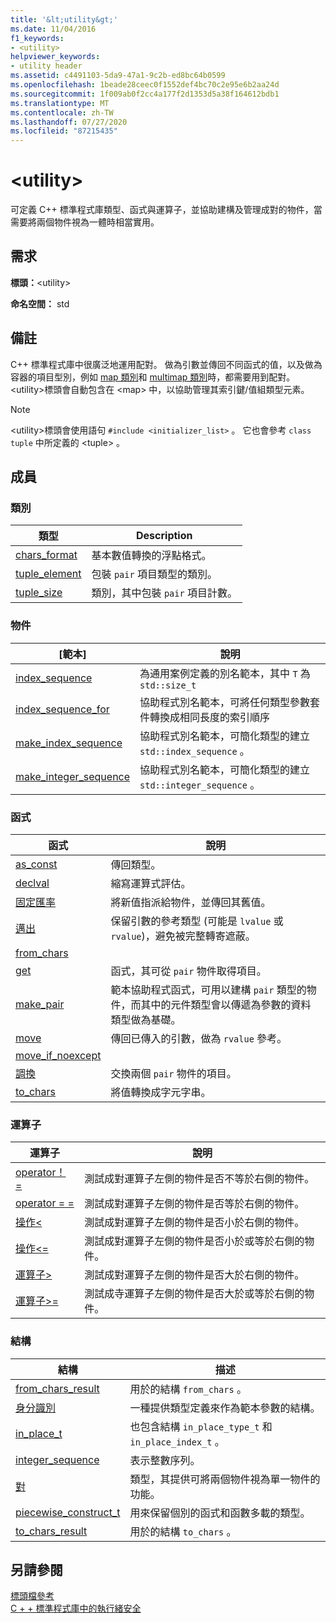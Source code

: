 ```yaml
---
title: '&lt;utility&gt;'
ms.date: 11/04/2016
f1_keywords:
- <utility>
helpviewer_keywords:
- utility header
ms.assetid: c4491103-5da9-47a1-9c2b-ed8bc64b0599
ms.openlocfilehash: 1beade28ceec0f1552def4bc70c2e95e6b2aa24d
ms.sourcegitcommit: 1f009ab0f2cc4a177f2d1353d5a38f164612bdb1
ms.translationtype: MT
ms.contentlocale: zh-TW
ms.lasthandoff: 07/27/2020
ms.locfileid: "87215435"
---
```

# <a name="ltutilitygt"></a>&lt;utility&gt;

可定義 C++ 標準程式庫類型、函式與運算子，並協助建構及管理成對的物件，當需要將兩個物件視為一體時相當實用。

## <a name="requirements"></a>需求

**標頭：**\<utility>

**命名空間：** std

## <a name="remarks"></a>備註

C++ 標準程式庫中很廣泛地運用配對。 做為引數並傳回不同函式的值，以及做為容器的項目型別，例如 [map 類別](../standard-library/map-class.md)和 [multimap 類別](../standard-library/multimap-class.md)時，都需要用到配對。 \<utility>標頭會自動包含在 \<map> 中，以協助管理其索引鍵/值組類型元素。

> [!NOTE]
> \<utility>標頭會使用語句 `#include <initializer_list>` 。 它也會參考 `class tuple` 中所定義的 \<tuple> 。

## <a name="members"></a>成員

### <a name="classes"></a>類別

|類型|Description|
|-|-|
|[chars_format](../standard-library/chars-format-class.md)|基本數值轉換的浮點格式。|
|[tuple_element](../standard-library/tuple-element-class-tuple.md)|包裝 `pair` 項目類型的類別。|
|[tuple_size](../standard-library/tuple-size-class-tuple.md)|類別，其中包裝 `pair` 項目計數。|

### <a name="objects"></a>物件

|[範本]|說明|
|-|-|
|[index_sequence](../standard-library/utility-functions.md#index_sequence)|為通用案例定義的別名範本，其中 `T` 為`std::size_t`  |
|[index_sequence_for](../standard-library/utility-functions.md#index_sequence_for)|協助程式別名範本，可將任何類型參數套件轉換成相同長度的索引順序|
|[make_index_sequence](../standard-library/utility-functions.md#make_index_sequence)| 協助程式別名範本，可簡化類型的建立 `std::index_sequence` 。 |
|[make_integer_sequence](../standard-library/utility-functions.md#make_integer_sequence)|協助程式別名範本，可簡化類型的建立 `std::integer_sequence` 。|

### <a name="functions"></a>函式

|函式|說明|
|-|-|
|[as_const](../standard-library/utility-functions.md#asconst)|傳回類型。|
|[declval](../standard-library/utility-functions.md#declval)|縮寫運算式評估。|
|[固定匯率](../standard-library/utility-functions.md#exchange)|將新值指派給物件，並傳回其舊值。|
|[邁出](../standard-library/utility-functions.md#forward)|保留引數的參考類型 (可能是 `lvalue` 或 `rvalue`)，避免被完整轉寄遮蔽。|
|[from_chars](../standard-library/utility-functions.md#from_chars)||
|[get](../standard-library/utility-functions.md#get)|函式，其可從 `pair` 物件取得項目。|
|[make_pair](../standard-library/utility-functions.md#make_pair)|範本協助程式函式，可用以建構 `pair` 類型的物件，而其中的元件類型會以傳遞為參數的資料類型做為基礎。|
|[move](../standard-library/utility-functions.md#move)|傳回已傳入的引數，做為 `rvalue` 參考。|
|[move_if_noexcept](../standard-library/utility-functions.md#moveif)||
|[調換](../standard-library/utility-functions.md#swap)|交換兩個 `pair` 物件的項目。|
|[to_chars](../standard-library/utility-functions.md#to_chars)|將值轉換成字元字串。|

### <a name="operators"></a>運算子

|運算子|說明|
|-|-|
|[operator！ =](../standard-library/utility-operators.md#op_neq)|測試成對運算子左側的物件是否不等於右側的物件。|
|[operator = =](../standard-library/utility-operators.md#op_eq_eq)|測試成對運算子左側的物件是否等於右側的物件。|
|[操作\<](../standard-library/utility-operators.md#op_lt)|測試成對運算子左側的物件是否小於右側的物件。|
|[操作\<=](../standard-library/utility-operators.md#op_gt_eq)|測試成對運算子左側的物件是否小於或等於右側的物件。|
|[運算子>](../standard-library/utility-operators.md#op_gt)|測試成對運算子左側的物件是否大於右側的物件。|
|[運算子>=](../standard-library/utility-operators.md#op_gt_eq)|測試成寺運算子左側的物件是否大於或等於右側的物件。|

### <a name="structs"></a>結構

|結構|描述|
|-|-|
|[from_chars_result](../standard-library/from-chars-result-structure.md)|用於的結構 `from_chars` 。|
|[身分識別](../standard-library/identity-structure.md)|一種提供類型定義來作為範本參數的結構。|
|[in_place_t](../standard-library/in-place-t-struct.md)|也包含結構 `in_place_type_t` 和 `in_place_index_t` 。|
|[integer_sequence](../standard-library/integer-sequence-class.md)|表示整數序列。|
|[對](../standard-library/pair-structure.md)|類型，其提供可將兩個物件視為單一物件的功能。|
|[piecewise_construct_t](../standard-library/piecewise-construct-t-structure.md)|用來保留個別的函式和函數多載的類型。|
|[to_chars_result](../standard-library/to-chars-result-structure.md)|用於的結構 `to_chars` 。|

## <a name="see-also"></a>另請參閱

[標頭檔參考](../standard-library/cpp-standard-library-header-files.md)\
[C + + 標準程式庫中的執行緒安全](../standard-library/thread-safety-in-the-cpp-standard-library.md)

